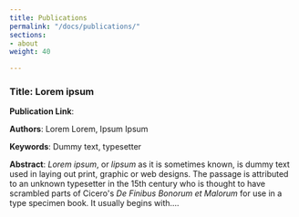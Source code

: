 ```yaml
---
title: Publications
permalink: "/docs/publications/"
sections:
- about
weight: 40

---
```

### Title: Lorem ipsum

<b>Publication Link</b>: 

<b>Authors</b>: Lorem Lorem, Ipsum Ipsum

<b>Keywords</b>: Dummy text, typesetter

<b>Abstract</b>: _Lorem ipsum_, or _lipsum_ as it is sometimes known, is dummy text used in laying out print, graphic or web designs. The passage is attributed to an unknown typesetter in the 15th century who is thought to have scrambled parts of Cicero's _De Finibus Bonorum et Malorum_ for use in a type specimen book. It usually begins with....